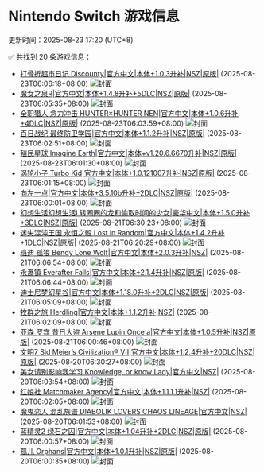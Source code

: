 # Nintendo Switch 游戏信息
更新时间：2025-08-23 17:20 (UTC+8)

✅ 共找到 20 条游戏信息：

- [打骨折超市日记 Discounty|官方中文|本体+1.0.3升补|NSZ|原版|](https://www.gamer520.com/98322.html) (2025-08-23T06:06:18+08:00)
  ![封面](https://shared.cdn.queniuqe.com/store_item_assets/steam/apps/2274620/a957008ad222a71765cec860eae048a2bb4d472c/capsule_616x353_schinese.jpg?t=1755530959)
- [魔女之泉R|官方中文|本体+1.4.8升补+5DLC|NSZ|原版|](https://www.gamer520.com/81430.html) (2025-08-23T06:05:35+08:00)
  ![封面](https://ig.freer.blog/2023/10/30/da54722c2cedc.jpg)
- [全职猎人 念力冲击 HUNTER×HUNTER NEN|官方中文|本体+1.0.6升补+4DLC|NSZ|原版|](https://www.gamer520.com/96327.html) (2025-08-23T06:03:59+08:00)
  ![封面](https://shared.cdn.queniuqe.com/store_item_assets/steam/apps/2456420/capsule_616x353.jpg?t=1750993372)
- [百日战纪 最终防卫学园|官方中文|本体+1.1.2升补|NSZ|原版|](https://www.gamer520.com/91785.html) (2025-08-23T06:02:51+08:00)
  ![封面](https://shared.cdn.queniuqe.com/store_item_assets/steam/apps/3014080/capsule_616x353_schinese.jpg?t=1745381706)
- [殖民星球 Imagine Earth|官方中文|本体+v1.20.6.6670升补|NSZ|原版|](https://www.gamer520.com/76391.html) (2025-08-23T06:01:30+08:00)
  ![封面](https://shared.cdn.queniuqe.com/store_item_assets/steam/apps/280720/capsule_616x353.jpg?t=1715259866)
- [涡轮小子 Turbo Kid|官方中文|本体+1.0.121007升补|NSZ|原版|](https://www.gamer520.com/97328.html) (2025-08-23T06:01:15+08:00)
  ![封面](https://assets.nintendo.com/image/upload/ar_16:9,c_lpad,w_1240/b_white/f_auto/q_auto/ncom/software/switch/70010000075508/470a9f2cf50ed44f238d93e313fa51af6c12fc95afcf1c2bf030e4c106eacb29)
- [向左一点|官方中文|本体+3.5.10b升补+2DLC|NSZ|原版|](https://www.gamer520.com/45461.html) (2025-08-23T06:00:01+08:00)
  ![封面](https://shared.cdn.queniuqe.com/store_item_assets/steam/apps/1629520/capsule_616x353.jpg?t=1717513865)
- [幻想生活幻想生活i 转圈圈的龙和偷取时间的少女|豪华中文|本体+1.5.0升补+3DLC|NSZ|原版|](https://www.gamer520.com/93136.html) (2025-08-21T06:30:23+08:00)
  ![封面](https://shared.cdn.queniuqe.com/store_item_assets/steam/apps/2993780/8c825e78277a1c31186edfa875f778267d993a70/capsule_616x353_schinese.jpg?t=1749900924)
- [迷失混沌王国 永恒之骰 Lost in Random|官方中文|本体+1.4.2升补+1DLC|NSZ|原版|](https://www.gamer520.com/94389.html) (2025-08-21T06:20:29+08:00)
  ![封面](https://shared.cdn.queniuqe.com/store_item_assets/steam/apps/2564520/27fdedf1e02c032956b208fb5c8c8418c3727544/capsule_616x353.jpg?t=1749837144)
- [班迪 孤狼 Bendy Lone Wolf|官方中文|本体+2.0.3升补|NSZ|](https://www.gamer520.com/97987.html) (2025-08-21T06:06:54+08:00)
  ![封面](https://shared.cdn.queniuqe.com/store_item_assets/steam/apps/3232610/2d064eabcb173b9ee511c15b4ef01c4e00aa8092/capsule_616x353.jpg?t=1755277206)
- [永瀑镇 Everafter Falls|官方中文|本体+2.1.4升补|NSZ|原版|](https://www.gamer520.com/89369.html) (2025-08-21T06:06:44+08:00)
  ![封面](https://shared.cdn.queniuqe.com/store_item_assets/steam/apps/1416960/capsule_616x353.jpg?t=1720411463)
- [迪士尼梦幻星谷|官方中文|本体+1.18.0升补+2DLC|NSZ|原版|](https://www.gamer520.com/41011.html) (2025-08-21T06:05:09+08:00)
  ![封面](https://shared.cdn.queniuqe.com/store_item_assets/steam/apps/1401590/capsule_616x353.jpg?t=1689883856)
- [牧群之旅 Herdling|官方中文|本体+1.1.2升补|NSZ|](https://www.gamer520.com/97859.html) (2025-08-21T06:02:09+08:00)
  ![封面](https://assets.nintendo.com/image/upload/ar_16:9,c_lpad,w_1240/b_white/f_auto/q_auto/ncom/software/switch/70010000083926/84a01d075a7d4c6ab462c193593e57e43d22eb7ebdb0f23cb18e7e5c75071c9c)
- [亚森 罗宾 昔日大盗 Arsene Lupin Once a|官方中文|本体+1.0.5升补|NSZ|原版|](https://www.gamer520.com/83540.html) (2025-08-21T06:00:46+08:00)
  ![封面](https://shared.fastly.steamstatic.com/store_item_assets/steam/apps/2922980/capsule_616x353.jpg?t=1728650589)
- [文明7 Sid Meier’s Civilization® VII|官方中文|本体+1.2.4升补+20DLC|NSZ|原版|](https://www.gamer520.com/95555.html) (2025-08-20T06:30:27+08:00)
  ![封面](https://shared.cdn.queniuqe.com/store_item_assets/steam/apps/1295660/capsule_616x353.jpg?t=1738771302)
- [美女请别影响我学习 Knowledge, or know Lady|官方中文|NSZ|](https://www.gamer520.com/98170.html) (2025-08-20T06:03:54+08:00)
  ![封面](https://shared.cdn.queniuqe.com/store_item_assets/steam/apps/2786680/ss_9c43d28c19351a9c8f79935e32bd6e6ad7df526c.1920x1080.jpg?t=1711506982)
- [红娘社 Matchmaker Agency|官方中文|本体+1.1.1.1升补|NSZ|](https://www.gamer520.com/98168.html) (2025-08-20T06:02:05+08:00)
  ![封面](https://shared.cdn.queniuqe.com/store_item_assets/steam/apps/2204260/capsule_616x353.jpg?t=1707872431)
- [魔鬼恋人 混乱族谱 DIABOLIK LOVERS CHAOS LINEAGE|官方中文|NSZ|](https://www.gamer520.com/98166.html) (2025-08-20T06:01:53+08:00)
  ![封面](https://img-eshop.cdn.nintendo.net/i/231ae4ecdf966d05cd2bfed318ee7c611b30697e5728ddb4c10ff695ed144911.jpg?w=1000)
- [蓝精灵2 绿石之囚|官方中文|本体+1.04升补+2DLC|NSZ|原版|](https://www.gamer520.com/67120.html) (2025-08-20T06:00:57+08:00)
  ![封面](https://ig.freer.blog/2023/11/02/d28292cd31304.jpg)
- [孤儿 Orphans|官方中文|本体+1.0.1升补|NSZ|原版|](https://www.gamer520.com/91512.html) (2025-08-20T06:00:35+08:00)
  ![封面](https://shared.cdn.queniuqe.com/store_item_assets/steam/apps/2722400/capsule_616x353.jpg?t=1743715203)
